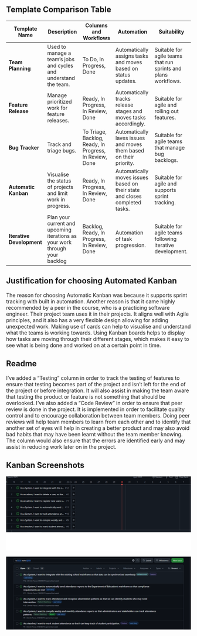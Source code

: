 ## Template Comparison Table
| Template Name         | Description                                      | Columns and Workflows                            | Automation                                         | Suitability                                      |
|----------------------|--------------------------------------------------|-------------------------------------------------|--------------------------------------------------|------------------------------------------------|
| **Team Planning**   | Used to manage a team’s jobs and cycles and understand the team. | To Do, In Progress, Done                        | Automatically assigns tasks and moves based on status updates. | Suitable for agile teams that run sprints and plans workflows. |
| **Feature Release**  | Manage prioritized work for feature releases.    | Ready, In Progress, In Review, Done            | Automatically tracks release stages and moves tasks accordingly. | Suitable for agile and rolling out features. |
| **Bug Tracker**     | Track and triage bugs.                            | To Triage, Backlog, Ready, In Progress, In Review, Done | Automatically laves issues and moves them based on their priority. | Suitable for agile teams that manage bug backlogs. |
| **Automatic Kanban** | Visualise the status of projects and limit work in progress. | Ready, In Progress, In Review, Done            | Automatically moves issues based on their state and closes completed tasks. | Suitable for agile and supports sprint tracking. |
| **Iterative Development** | Plan your current and upcoming iterations as your work through your backlog | Backlog, Ready, In Progress, In Review, Done | Automation of task progression. | Suitable for agile teams following iterative development. |

## Justification for choosing Automated Kanban
The reason for choosing Automatic Kanban was because it supports sprint tracking with built in automation. Another reason is that it came highly recommended by a peer in the course, who is a practicing software engineer. Their project team uses it in their projects. It aligns well with Agile principles, and it also has a very flexible design allowing for adding unexpected work.  Making use of cards can help to visualise and understand what the teams is working towards. Using Kanban boards helps to display how tasks are moving through their different stages, which makes it easy to see what is being done and worked on at a certain point in time.

## Readme
I’ve added a “Testing” column in order to track the testing of features to ensure that testing becomes part of the project and isn’t left for the end of the project or before integration. It will also assist in making the team aware that testing the product or feature is not something that should be overlooked. I’ve also added a “Code Review” in order to ensure that peer review is done in the project. It is implemented in order to facilitate quality control and to encourage collaboration between team members. Doing peer reviews will help team members to learn from each other and to identify that another set of eyes will help in creating a better product and may also avoid bad habits that may have been learnt without the team member knowing. The column would also ensure that the errors are identified early and may assist in reducing work later on in the project.

## Kanban Screenshots
![Alt text](https://github.com/Dimitri-Ferus-216058570/ElectronicAttendanceSystem/blob/main/PROJECT_TEMPLATES_AND_KANBAN_BOARD/Roadmap.png)

![Alt Text](https://github.com/Dimitri-Ferus-216058570/ElectronicAttendanceSystem/blob/main/PROJECT_TEMPLATES_AND_KANBAN_BOARD/Issues%201.png)









